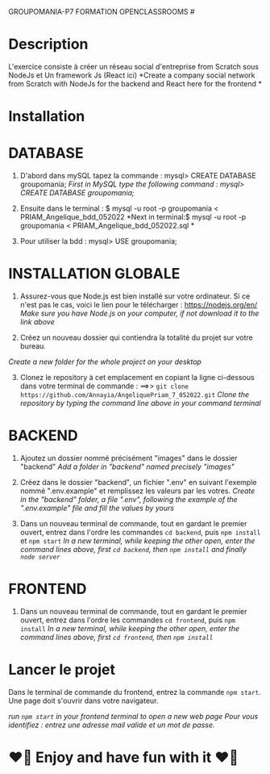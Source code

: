  GROUPOMANIA-P7 FORMATION OPENCLASSROOMS #

# Description #
L'exercice consiste à créer un réseau social d'entreprise from Scratch sous NodeJs et Un framework Js (React ici)
*Create a company social network from Scratch with NodeJs for the backend and React here for the frontend *

# Installation #

# DATABASE #

1) D'abord dans mySQL tapez la commande : mysql> CREATE DATABASE groupomania;
*First in MySQL type the following command :  mysql> CREATE DATABASE groupomania;*


2) Ensuite dans le terminal : $ mysql -u root -p groupomania < PRIAM_Angelique_bdd_052022
*Next in terminal:$ mysql -u root -p groupomania < PRIAM_Angelique_bdd_052022.sql *


3) Pour utiliser la bdd : mysql> USE groupomania;



# INSTALLATION GLOBALE #

1) Assurez-vous que Node.js est bien installé sur votre ordinateur.
Si ce n'est pas le cas, voici le lien pour le télécharger : https://nodejs.org/en/
*Make sure you have Node.js on your computer, if not download it to the link above*

2) Créez un nouveau dossier qui contiendra la totalité du projet sur votre bureau.

*Create a new folder for the whole project on your desktop*

3) Clonez le repository à cet emplacement en copiant la ligne ci-dessous dans votre terminal de commande :
==>> `git clone https://github.com/Annayia/AngeliquePriam_7_052022.git`
*Clone the repository by typing the command line above in your command terminal*
 
 
# BACKEND #

1) Ajoutez un dossier nommé précisément "images" dans le dossier "backend"
*Add a folder in "backend" named precisely "images"*
 
2) Créez dans le dossier "backend", un fichier ".env" en suivant l'exemple nommé ".env.example" et remplissez les valeurs par les votres.
*Create in the "backend" folder, a file ".env", following the example of the ".env.example" file and fill the values by yours*
 
3) Dans un nouveau terminal de commande, tout en gardant le premier ouvert, entrez dans l'ordre les commandes `cd backend`, puis `npm install` et `npm start`
*In a new terminal, while keeping the other open, enter the command lines above, first `cd backend`, then `npm install` and finally `node server`*

# FRONTEND #

1) Dans un nouveau terminal de commande, tout en gardant le premier ouvert, entrez dans l'ordre les commandes `cd frontend`, puis `npm install`
*In a new terminal, while keeping the other open, enter the command lines above, first `cd frontend`, then `npm install`*

# Lancer le projet #

Dans le terminal de commande du frontend, entrez la commande `npm start`.
Une page doit s'ouvrir dans votre navigateur.

 *run `npm start` in your frontend terminal to open a new web page*
_Pour vous identifiez : entrez une adresse mail valide et un mot de passe._


# :heart_on_fire: Enjoy and have fun with it :heart_on_fire: #

